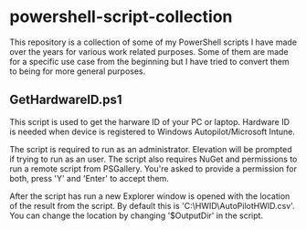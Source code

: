 # powershell-script-collection

This repository is a collection of some of my PowerShell scripts I have made over the years for various work related purposes. Some of them are made for a specific use case from the beginning but I have tried to convert them to being for more general purposes.

## GetHardwareID.ps1

This script is used to get the harware ID of your PC or laptop. Hardware ID is needed when device is registered to
Windows Autopilot/Microsoft Intune. 

The script is required to run as an administrator. Elevation will be prompted if trying to run as an user.
The script also requires NuGet and permissions to run a remote script from PSGallery. You're asked to provide a permission for both, press 'Y' and 'Enter' to accept them. 

After the script has run a new Explorer window is opened with the location of the result from the script. By default this is 'C:\HWID\AutoPilotHWID.csv'. You can change the location by changing '$OutputDir' in the script.